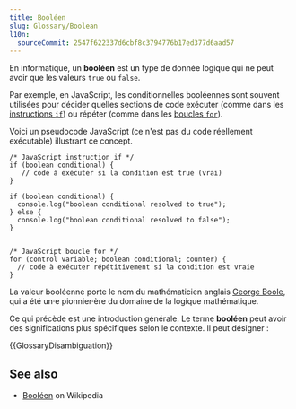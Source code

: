 ```yaml
---
title: Booléen
slug: Glossary/Boolean
l10n:
  sourceCommit: 2547f622337d6cbf8c3794776b17ed377d6aad57
---
```


En informatique, un **booléen** est un type de donnée logique qui ne peut avoir que les valeurs `true` ou `false`.

Par exemple, en JavaScript, les conditionnelles booléennes sont souvent utilisées pour décider quelles sections de code exécuter (comme dans les [instructions `if`](/fr/docs/Web/JavaScript/Reference/Statements/if...else)) ou répéter (comme dans les [boucles `for`](/fr/docs/Web/JavaScript/Reference/Statements/for)).

Voici un pseudocode JavaScript (ce n'est pas du code réellement exécutable) illustrant ce concept.

```js-nolint
/* JavaScript instruction if */
if (boolean conditional) {
   // code à exécuter si la condition est true (vrai)
}

if (boolean conditional) {
  console.log("boolean conditional resolved to true");
} else {
  console.log("boolean conditional resolved to false");
}


/* JavaScript boucle for */
for (control variable; boolean conditional; counter) {
  // code à exécuter répétitivement si la condition est vraie
}
```

La valeur booléenne porte le nom du mathématicien anglais [George Boole](https://fr.wikipedia.org/wiki/George_Boole), qui a été un·e pionnier·ère du domaine de la logique mathématique.

Ce qui précède est une introduction générale. Le terme **booléen** peut avoir des significations plus spécifiques selon le contexte. Il peut désigner&nbsp;:

{{GlossaryDisambiguation}}

## See also

- [Booléen](https://fr.wikipedia.org/wiki/Bool%C3%A9en) on Wikipedia
